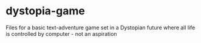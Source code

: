 # dystopia-game
Files for a basic text-adventure game set in a Dystopian future where all life is controlled by computer - not an aspiration

